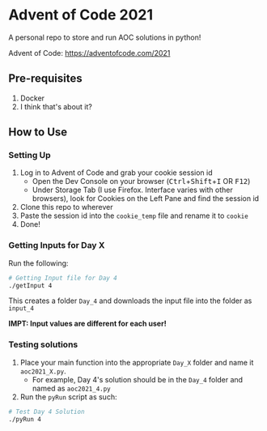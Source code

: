 # Advent of Code 2021
A personal repo to store and run AOC solutions in python!

Advent of Code: https://adventofcode.com/2021

## Pre-requisites
1. Docker
2. I think that's about it?

## How to Use
### Setting Up
1. Log in to Advent of Code and grab your cookie session id
    - Open the Dev Console on your browser (<kbd>Ctrl</kbd>+<kbd>Shift</kbd>+<kbd>I</kbd> OR <kbd>F12</kbd>)
    - Under Storage Tab (I use Firefox. Interface varies with other browsers), look for Cookies on the Left Pane and find the session id
2. Clone this repo to wherever
3. Paste the session id into the `cookie_temp` file and rename it to `cookie`
4. Done!

### Getting Inputs for Day X
Run the following:
``` bash
# Getting Input file for Day 4
./getInput 4
```
This creates a folder `Day_4` and downloads the input file into the folder as `input_4`

<b>IMPT: Input values are different for each user!</b>

### Testing solutions
1. Place your main function into the appropriate `Day_X` folder and name it `aoc2021_X.py`.
    - For example, Day 4's solution should be in the `Day_4` folder and named as `aoc2021_4.py`
2. Run the `pyRun` script as such:
``` bash
# Test Day 4 Solution
./pyRun 4
```
